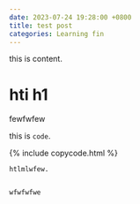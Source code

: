 ```yaml
---
date: 2023-07-24 19:28:00 +0800
title: test post
categories: Learning fin
---
```


this is content.

# hti h1

fewfwfew

this is `code`.


{% include copycode.html %}
```
htlmlwfew.


wfwfwfwe

```